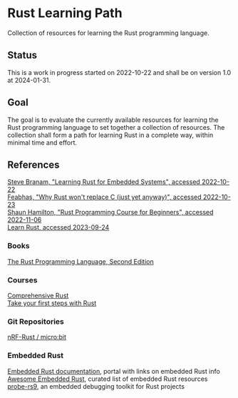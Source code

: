 # Rust Learning Path

Collection of resources for learning the Rust programming language.

## Status

This is a work in progress started on 2022-10-22 and shall be on version 1.0 at 2024-01-31.

## Goal

The goal is to evaluate the currently available resources for learning the Rust programming language to set together a collection of resources. The collection shall form a path for learning Rust in a complete way, within minimal time and effort.

## References

[Steve Branam, "Learning Rust for Embedded Systems", accessed 2022-10-22](https://www.embeddedrelated.com/showarticle/1432.php)  
[Feabhas, "Why Rust won't replace C (just yet anyway)", accessed 2022-10-23](https://youtu.be/ojEXMM_1bVA)  
[Shaun Hamilton, "Rust Programming Course for Beginners", accessed 2022-11-06](https://youtu.be/MsocPEZBd-M)  
[Learn Rust, accessed 2023-09-24](https://www.rust-lang.org/learn)  

### Books

[The Rust Programming Language, Second Edition](https://play.google.com/store/books/details/Steve_Klabnik_The_Rust_Programming_Language_2nd_Ed?id=a8l9EAAAQBAJ)  

### Courses

[Comprehensive Rust](https://google.github.io/comprehensive-rust/)  
[Take your first steps with Rust](https://learn.microsoft.com/en-us/training/paths/rust-first-steps/)  

### Git Repositories

[nRF-Rust / micro:bit](https://github.com/nrf-rs/microbit)  

### Embedded Rust

[Embedded Rust documentation](https://docs.rust-embedded.org/), portal with links on embedded Rust info  
[Awesome Embedded Rust](https://github.com/rust-embedded/awesome-embedded-rust#hal-implementation-crates), curated list of embedded Rust resources  
[probe-rs9](https://probe.rs/), an embedded debugging toolkit for Rust projects  
